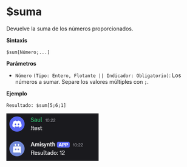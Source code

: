 # $suma
Devuelve la suma de los números proporcionados.

**Sintaxis**
```
$sum[Número;...]
```

**Parámetros**

- `Número` `(Tipo: Entero, Flotante || Indicador: Obligatorio)`: Los números a sumar. Separe los valores múltiples con `;`.

**Ejemplo**
```
Resultado: $sum[5;6;1]
```

![alt text](image-74.png)
